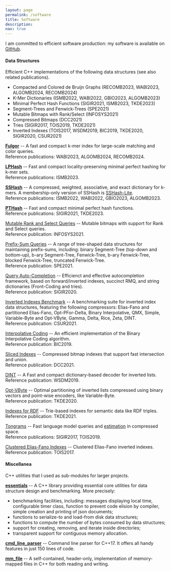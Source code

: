 ```yaml
---
layout: page
permalink: /software
title: Software
description:
nav: true
---
```


I am committed to efficient software production: my software is available on
[GitHub](https://github.com/jermp).


#### **Data Structures**

Efficient C++ implementations of the following data structures (see also related publications).

- Compacted and Colored de Bruijn Graphs (RECOMB2023, WABI2023, ALGOMB2024, RECOMB2024)
- K-Mer Dictionaries (ISMB2022, WABI2022, GBIO2023, ALGOMB2023)
- Minimal Perfect Hash Functions (SIGIR2021, ISMB2023, TKDE2023)
- Segment-Trees and Fenwick-Trees (SPE2021)
- Mutable Bitmaps with Rank/Select (INFOSYS2021)
- Compressed Bitmaps (DCC2021)
- Tries (SIGIR2017, TOIS2019, TKDE2021)
- Inverted Indexes (TOIS2017, WSDM2019, BIC2019, TKDE2020, SIGIR2020, CSUR2021)


**[Fulgor](https://github.com/jermp/fulgor)** --
A fast and compact k-mer index for large-scale matching and color queries.
<br />
Reference publications: WABI2023, ALGOMB2024, RECOMB2024.

**[LPHash](https://github.com/jermp/lphash)** --
Fast and compact locality-preserving minimal perfect hashing for k-mer sets.
<br />
Reference publications: ISMB2023.

**[SSHash](https://github.com/jermp/sshash)** --
A compressed, weighted, associative, and exact dictionary for k-mers.
A membership-only version of SSHash is [SSHash-Lite](https://github.com/jermp/sshash-lite).
<br />
Reference publications: ISMB2022, WABI2022, GBIO2023, ALGOMB2023.

**[PTHash](https://github.com/jermp/pthash)** --
Fast and compact minimal perfect hash functions.
<br />
Reference publications: SIGIR2021, TKDE2023.

[Mutable Rank and Select Queries](https://github.com/jermp/mutable_rank_select) --
Mutable bitmaps with support for Rank and Select queries.
<br />
Reference publication: INFOSYS2021.

[Prefix-Sum Queries](https://github.com/jermp/psds) --
A range of tree-shaped data structures for maintaining prefix-sums, including:
binary Segment-Tree (top-down and bottom-up),
b-ary Segment-Tree,
Fenwick-Tree,
b-ary Fenwick-Tree,
blocked Fenwick-Tree,
truncated Fenwick-Tree.
<br />
Reference publication: SPE2021.

[Query Auto-Completion](https://github.com/jermp/autocomplete) --
Efficienct and effective
autocompletion framework, based on forward/inverted indexes, succinct RMQ, and string dictionaries (Front-Coding and tries).
<br />
Reference publication: SIGIR2020.

[Inverted Indexes Benchmark](https://github.com/jermp/2i_bench) --
A benchmarking suite for inverted index data structures, featuring the following compressors:
Elias-Fano and partitioned Elias-Fano,
Opt-PFor-Delta,
Binary Interpolative,
QMX,
Simple,
Variable-Byte and Opt-VByte,
Gamma, Delta, Rice, Zeta,
DINT.
<br />
Reference publication: CSUR2021.

[Interpolative Coding](https://github.com/jermp/interpolative_coding) --
An efficient implementation of the Binary Interpolative Coding
algorithm.
<br />
Reference publication: BIC2019.

[Sliced Indexes](https://github.com/jermp/s_indexes) --
Compressed bitmap indexes that support fast intersection and union.
<br />
Reference publication: DCC2021.

[DINT](https://github.com/jermp/dint) --
A Fast and compact dictionary-based decoder for inverted lists.
<br />
Reference publication: WSDM2019.

[Opt-VByte](https://github.com/jermp/opt_vbyte) --
Optimal partitioning of inverted lists compressed using binary vectors
and point-wise encoders, like Variable-Byte.
<br />
Reference publication: TKDE2020.

[Indexes for RDF](https://github.com/jermp/rdf_indexes) --
Trie-based indexes for semantic data like RDF triples.
<br />
Reference publication: TKDE2021.

[Tongrams](https://github.com/jermp/tongrams) --
Fast language model queries and [estimation](https://github.com/jermp/tongrams_estimation) in compressed space.
<br />
Reference publications: SIGIR2017, TOIS2019.

[Clustered Elias-Fano Indexes](https://github.com/jermp/clustered_elias_fano_indexes) --
Clustered Elias-Fano inverted indexes.
<br />
Reference publication: TOIS2017.

#### **Miscellanea**

C++ utilities that I used as sub-modules for larger projects.

**[essentials](https://github.com/jermp/essentials)** --
A C++ library providing essential core utilities for data structure design and benchmarking. More precisely:

- benchmarking facilities, including: messages displaying local time, configurable timer class, function to prevent code elision by compiler, simple creation and printing of json documents;
- functions to serialize-to and load-from disk data structures;
- functions to compute the number of bytes consumed by data structures;
- support for creating, removing, and iterate inside directories;
- transparent support for contiguous memory allocation.

**[cmd_line_parser](https://github.com/jermp/cmd_line_parser)** --
Command line parser for C++17. It offers all handy features in just 150 lines of code.

**[mm_file](https://github.com/jermp/mm_file)** --
A self-contained, header-only, implementation of memory-mapped files in C++ for both reading and writing.

